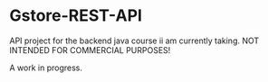 # Gstore-REST-API
API project for the backend java course ii am currently taking. 
NOT INTENDED FOR COMMERCIAL PURPOSES!


A work in progress.
